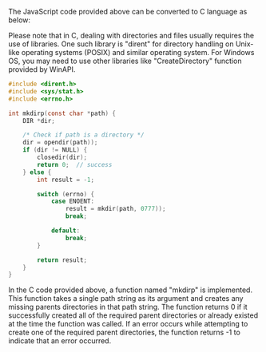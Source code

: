 The JavaScript code provided above can be converted to C language as below: 

Please note that in C, dealing with directories and files usually requires the use of libraries. One such library is "dirent" for directory handling on Unix-like operating systems (POSIX) and similar operating system. For Windows OS, you may need to use other libraries like "CreateDirectory" function provided by WinAPI.

```c
#include <dirent.h>
#include <sys/stat.h>
#include <errno.h>

int mkdirp(const char *path) {
    DIR *dir;

    /* Check if path is a directory */
    dir = opendir(path));
    if (dir != NULL) {
        closedir(dir);
        return 0;  // success
    } else {
        int result = -1;

        switch (errno) {
            case ENOENT:
                result = mkdir(path, 0777));
                break;

            default:
                break;
        }

        return result;
    }
}
```

In the C code provided above, a function named "mkdirp" is implemented. This function takes a single path string as its argument and creates any missing parents directories in that path string. The function returns 0 if it successfully created all of the required parent directories or already existed at the time the function was called. If an error occurs while attempting to create one of the required parent directories, the function returns -1 to indicate that an error occurred.
